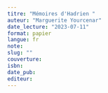 ```yaml
---
titre: "Mémoires d'Hadrien "
auteur: "Marguerite Yourcenar"
date_lecture: "2023-07-11"
format: papier
langue: fr
note:
slug: ""
couverture: 
isbn: 
date_pub: 
editeur: 
---
```

